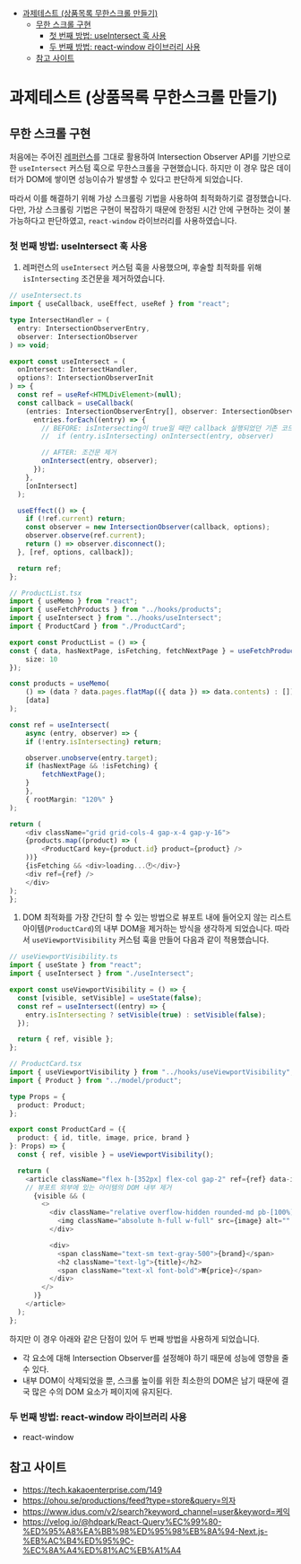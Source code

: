 - [과제테스트 (상품목록 무한스크롤 만들기)](#과제테스트-상품목록-무한스크롤-만들기)
  - [무한 스크롤 구현](#무한-스크롤-구현)
    - [첫 번째 방법: useIntersect 훅 사용](#첫-번째-방법-useintersect-훅-사용)
    - [두 번째 방법: react-window 라이브러리 사용](#두-번째-방법-react-window-라이브러리-사용)
  - [참고 사이트](#참고-사이트)

# 과제테스트 (상품목록 무한스크롤 만들기)

## 무한 스크롤 구현

처음에는 주어진 [레퍼런스](https://tech.kakaoenterprise.com/149)를 그대로 활용하여 Intersection Observer API를 기반으로한 `useIntersect` 커스텀 훅으로 무한스크롤을 구현했습니다. 하지만 이 경우 많은 데이터가 DOM에 쌓이면 성능이슈가 발생할 수 있다고 판단하게 되었습니다.

따라서 이를 해결하기 위해 가상 스크롤링 기법을 사용하여 최적화하기로 결정했습니다. 다만, 가상 스크롤링 기법은 구현이 복잡하기 때문에 한정된 시간 안에 구현하는 것이 불가능하다고 판단하였고, `react-window` 라이브러리를 사용하였습니다.

### 첫 번째 방법: useIntersect 훅 사용

1.  레퍼런스의 `useIntersect` 커스텀 훅을 사용했으며, 후술할 최적화를 위해 `isIntersecting` 조건문을 제거하였습니다.

```ts
// useIntersect.ts
import { useCallback, useEffect, useRef } from "react";

type IntersectHandler = (
  entry: IntersectionObserverEntry,
  observer: IntersectionObserver
) => void;

export const useIntersect = (
  onIntersect: IntersectHandler,
  options?: IntersectionObserverInit
) => {
  const ref = useRef<HTMLDivElement>(null);
  const callback = useCallback(
    (entries: IntersectionObserverEntry[], observer: IntersectionObserver) => {
      entries.forEach((entry) => {
        // BEFORE: isIntersecting이 true일 때만 callback 실행되었던 기존 코드
        //  if (entry.isIntersecting) onIntersect(entry, observer)

        // AFTER: 조건문 제거
        onIntersect(entry, observer);
      });
    },
    [onIntersect]
  );

  useEffect(() => {
    if (!ref.current) return;
    const observer = new IntersectionObserver(callback, options);
    observer.observe(ref.current);
    return () => observer.disconnect();
  }, [ref, options, callback]);

  return ref;
};
```

```ts
// ProductList.tsx
import { useMemo } from "react";
import { useFetchProducts } from "../hooks/products";
import { useIntersect } from "../hooks/useIntersect";
import { ProductCard } from "./ProductCard";

export const ProductList = () => {
const { data, hasNextPage, isFetching, fetchNextPage } = useFetchProducts({
    size: 10
});

const products = useMemo(
    () => (data ? data.pages.flatMap(({ data }) => data.contents) : []),
    [data]
);

const ref = useIntersect(
    async (entry, observer) => {
    if (!entry.isIntersecting) return;

    observer.unobserve(entry.target);
    if (hasNextPage && !isFetching) {
        fetchNextPage();
    }
    },
    { rootMargin: "120%" }
);

return (
    <div className="grid grid-cols-4 gap-x-4 gap-y-16">
    {products.map((product) => (
        <ProductCard key={product.id} product={product} />
    ))}
    {isFetching && <div>loading...🕐</div>}
    <div ref={ref} />
    </div>
);
};

```

1. DOM 최적화를 가장 간단히 할 수 있는 방법으로 뷰포트 내에 들어오지 않는 리스트아이템(`ProductCard`)의 내부 DOM을 제거하는 방식을 생각하게 되었습니다. 따라서 `useViewportVisibility` 커스텀 훅을 만들어 다음과 같이 적용했습니다.

```ts
// useViewportVisibility.ts
import { useState } from "react";
import { useIntersect } from "./useIntersect";

export const useViewportVisibility = () => {
  const [visible, setVisible] = useState(false);
  const ref = useIntersect((entry) => {
    entry.isIntersecting ? setVisible(true) : setVisible(false);
  });

  return { ref, visible };
};
```

```ts
// ProductCard.tsx
import { useViewportVisibility } from "../hooks/useViewportVisibility";
import { Product } from "../model/product";

type Props = {
  product: Product;
};

export const ProductCard = ({
  product: { id, title, image, price, brand }
}: Props) => {
  const { ref, visible } = useViewportVisibility();

  return (
    <article className="flex h-[352px] flex-col gap-2" ref={ref} data-id={id}>
    // 뷰포트 외부에 있는 아이템의 DOM 내부 제거
      {visible && (
        <>
          <div className="relative overflow-hidden rounded-md pb-[100%]">
            <img className="absolute h-full w-full" src={image} alt="" />
          </div>

          <div>
            <span className="text-sm text-gray-500">{brand}</span>
            <h2 className="text-lg">{title}</h2>
            <span className="text-xl font-bold">₩{price}</span>
          </div>
        </>
      )}
    </article>
  );
};

```

하지만 이 경우 아래와 같은 단점이 있어 두 번째 방법을 사용하게 되었습니다.

- 각 요소에 대해 Intersection Observer를 설정해야 하기 때문에 성능에 영향을 줄 수 있다.
- 내부 DOM이 삭제되었을 뿐, 스크롤 높이를 위한 최소한의 DOM은 남기 때문에 결국 많은 수의 DOM 요소가 페이지에 유지된다.

### 두 번째 방법: react-window 라이브러리 사용

- react-window

## 참고 사이트

- https://tech.kakaoenterprise.com/149
- https://ohou.se/productions/feed?type=store&query=의자
- https://www.idus.com/v2/search?keyword_channel=user&keyword=케익
- https://velog.io/@hdpark/React-Query%EC%99%80-%ED%95%A8%EA%BB%98%ED%95%98%EB%8A%94-Next.js-%EB%AC%B4%ED%95%9C-%EC%8A%A4%ED%81%AC%EB%A1%A4
